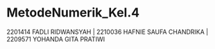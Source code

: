 # MetodeNumerik_Kel.4
2201414 FADLI RIDWANSYAH | 2210036 HAFNIE SAUFA CHANDRIKA | 2209571 YOHANDA GITA PRATIWI
